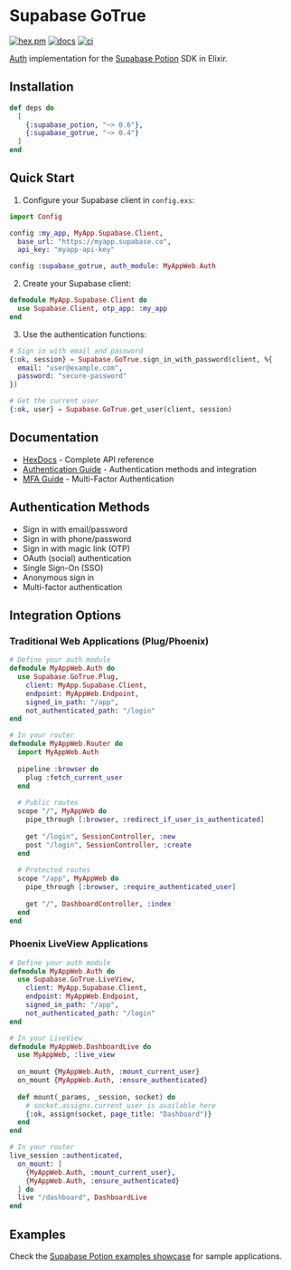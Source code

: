 # Supabase GoTrue

[![hex.pm](https://img.shields.io/hexpm/v/supabase_gotrue.svg)](https://hex.pm/packages/supabase_gotrue)
[![docs](https://img.shields.io/badge/hex-docs-blue.svg)](https://hexdocs.pm/supabase_gotrue)
[![ci](https://github.com/supabase-community/auth-ex/actions/workflows/ci.yml/badge.svg)](https://github.com/supabase-community/auth-ex/actions/workflows/ci.yml)

[Auth](https://supabase.com/docs/guides/auth) implementation for the [Supabase Potion](https://hexdocs.pm/supabase_potion) SDK in Elixir.

## Installation

```elixir
def deps do
  [
    {:supabase_potion, "~> 0.6"},
    {:supabase_gotrue, "~> 0.4"}
  ]
end
```

## Quick Start

1. Configure your Supabase client in `config.exs`:

```elixir
import Config

config :my_app, MyApp.Supabase.Client,
  base_url: "https://myapp.supabase.co",
  api_key: "myapp-api-key"

config :supabase_gotrue, auth_module: MyAppWeb.Auth
```

2. Create your Supabase client:

```elixir
defmodule MyApp.Supabase.Client do
  use Supabase.Client, otp_app: :my_app
end
```

3. Use the authentication functions:

```elixir
# Sign in with email and password
{:ok, session} = Supabase.GoTrue.sign_in_with_password(client, %{
  email: "user@example.com",
  password: "secure-password"
})

# Get the current user
{:ok, user} = Supabase.GoTrue.get_user(client, session)
```

## Documentation

- [HexDocs](https://hexdocs.pm/supabase_gotrue) - Complete API reference
- [Authentication Guide](https://hexdocs.pm/supabase_gotrue/auth_guide.html) - Authentication methods and integration
- [MFA Guide](https://hexdocs.pm/supabase_gotrue/mfa_guide.html) - Multi-Factor Authentication

## Authentication Methods

- Sign in with email/password
- Sign in with phone/password
- Sign in with magic link (OTP)
- OAuth (social) authentication
- Single Sign-On (SSO)
- Anonymous sign in
- Multi-factor authentication

## Integration Options

### Traditional Web Applications (Plug/Phoenix)

```elixir
# Define your auth module
defmodule MyAppWeb.Auth do
  use Supabase.GoTrue.Plug,
    client: MyApp.Supabase.Client,
    endpoint: MyAppWeb.Endpoint,
    signed_in_path: "/app",
    not_authenticated_path: "/login"
end

# In your router
defmodule MyAppWeb.Router do
  import MyAppWeb.Auth
  
  pipeline :browser do
    plug :fetch_current_user
  end
  
  # Public routes
  scope "/", MyAppWeb do
    pipe_through [:browser, :redirect_if_user_is_authenticated]
    
    get "/login", SessionController, :new
    post "/login", SessionController, :create
  end
  
  # Protected routes
  scope "/app", MyAppWeb do
    pipe_through [:browser, :require_authenticated_user]
    
    get "/", DashboardController, :index
  end
end
```

### Phoenix LiveView Applications

```elixir
# Define your auth module
defmodule MyAppWeb.Auth do
  use Supabase.GoTrue.LiveView,
    client: MyApp.Supabase.Client,
    endpoint: MyAppWeb.Endpoint,
    signed_in_path: "/app",
    not_authenticated_path: "/login"
end

# In your LiveView
defmodule MyAppWeb.DashboardLive do
  use MyAppWeb, :live_view
  
  on_mount {MyAppWeb.Auth, :mount_current_user}
  on_mount {MyAppWeb.Auth, :ensure_authenticated}
  
  def mount(_params, _session, socket) do
    # socket.assigns.current_user is available here
    {:ok, assign(socket, page_title: "Dashboard")}
  end
end

# In your router
live_session :authenticated,
  on_mount: [
    {MyAppWeb.Auth, :mount_current_user},
    {MyAppWeb.Auth, :ensure_authenticated}
  ] do
  live "/dashboard", DashboardLive
end
```

## Examples

Check the [Supabase Potion examples showcase](https://github.com/supabase-community/supabase-ex?tab=readme-ov-file#examples) for sample applications.
